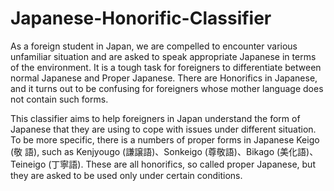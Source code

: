 # Japanese-Honorific-Classifier
As a foreign student in Japan, we are compelled to encounter various unfamiliar situation and are asked to speak appropriate 
Japanese in terms of the environment. It is a tough task for foreigners to differentiate between normal Japanese and Proper 
Japanese. There are Honorifics in Japanese, and it turns out to be confusing for foreigners whose mother language does not 
contain such forms.

This classifier aims to help foreigners in Japan understand the form of Japanese that they are using to cope with issues under different situation.
To be more specific, there is a numbers of proper forms in Japanese Keigo (敬
語), such as Kenjyougo (謙譲語)、Sonkeigo (尊敬語)、Bikago (美化語)、Teineigo (丁寧語). These are all honorifics, so 
called proper Japanese, but they are asked to be used only under certain conditions.
